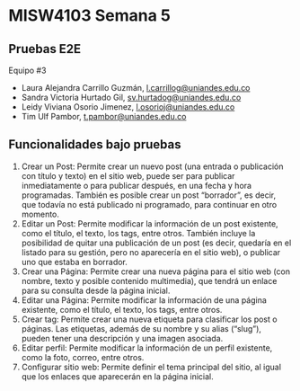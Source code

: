 # MISW4103 Semana 5

## Pruebas E2E
Equipo #3
- Laura Alejandra Carrillo Guzmán, l.carrillog@uniandes.edu.co​​
- Sandra Victoria Hurtado Gil, sv.hurtadog@uniandes.edu.co​​
- Leidy Viviana Osorio Jimenez, l.osorioj@uniandes.edu.co​​
- Tim Ulf Pambor, t.pambor@uniandes.edu.co​​

## Funcionalidades bajo pruebas
1. Crear un Post: Permite crear un nuevo post (una entrada o publicación con título y texto) en el sitio web, puede ser para publicar inmediatamente o para publicar después, en una fecha y hora programadas. También es posible crear un post “borrador”, es decir, que todavía no está publicado ni programado, para continuar en otro momento.
2. Editar un Post: Permite modificar la información de un post existente, como el título, el texto, los tags, entre otros. También incluye la posibilidad de quitar una publicación de un post (es decir, quedaría en el listado para su gestión, pero no aparecería en el sitio web), o publicar uno que estaba en borrador.
3. Crear una Página: Permite crear una nueva página para el sitio web (con nombre, texto y posible contenido multimedia), que tendrá un enlace para su consulta desde la página inicial. 
4. Editar una Página: Permite modificar la información de una página existente, como el título, el texto, los tags, entre otros.
5. Crear tag: Permite crear una nueva etiqueta para clasificar los post o páginas. Las etiquetas, además de su nombre y su alias (“slug”), pueden tener una descripción y una imagen asociada.
6. Editar perfil: Permite modificar la información de un perfil existente, como la foto, correo, entre otros.
7. Configurar sitio web: Permite definir el tema principal del sitio, al igual que los enlaces que aparecerán en la página inicial.
